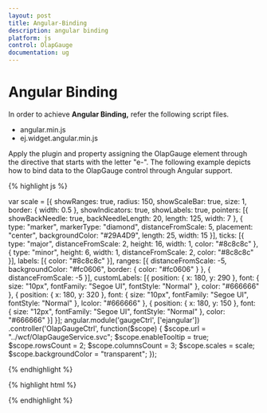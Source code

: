 ```yaml
---
layout: post
title: Angular-Binding
description: angular binding
platform: js
control: OlapGauge
documentation: ug
---
```


# Angular Binding

In order to achieve **Angular Binding,** refer the following script files.

* angular.min.js
* ej.widget.angular.min.js

Apply the plugin and property assigning the OlapGauge element through the directive that starts with the letter "e-". The following example depicts how to bind data to the OlapGauge control through Angular support.

{% highlight js %}

 var scale = [{
     showRanges: true,
     radius: 150,
     showScaleBar: true,
     size: 1,
     border: {
         width: 0.5
     },
     showIndicators: true,
     showLabels: true,
     pointers: [{
         showBackNeedle: true,
         backNeedleLength: 20,
         length: 125,
         width: 7
     }, {
         type: "marker",
         markerType: "diamond",
         distanceFromScale: 5,
         placement: "center",
         backgroundColor: "#29A4D9",
         length: 25,
         width: 15
     }],
     ticks: [{
         type: "major",
         distanceFromScale: 2,
         height: 16,
         width: 1,
         color: "#8c8c8c"
     }, {
         type: "minor",
         height: 6,
         width: 1,
         distanceFromScale: 2,
         color: "#8c8c8c"
     }],
     labels: [{
         color: "#8c8c8c"
     }],
     ranges: [{
         distanceFromScale: -5,
         backgroundColor: "#fc0606",
         border: {
             color: "#fc0606"
         }
     }, {
         distanceFromScale: -5
     }],
     customLabels: [{
         position: {
             x: 180,
             y: 290
         },
         font: {
             size: "10px",
             fontFamily: "Segoe UI",
             fontStyle: "Normal"
         },
         color: "#666666"
     }, {
         position: {
             x: 180,
             y: 320
         },
         font: {
             size: "10px",
             fontFamily: "Segoe UI",
             fontStyle: "Normal"
         },
         lcolor: "#666666"
     }, {
         position: {
             x: 180,
             y: 150
         },
         font: {
             size: "12px",
             fontFamily: "Segoe UI",
             fontStyle: "Normal"
         },
         color: "#666666"
     }]
 }];
 angular.module('gaugeCtrl', ['ejangular'])
     .controller('OlapGaugeCtrl', function($scope) {
         $scope.url = "../wcf/OlapGaugeService.svc";
         $scope.enableTooltip = true;
         $scope.rowsCount = 2;
         $scope.columnsCount = 3;
         $scope.scales = scale;
         $scope.backgroundColor = "transparent";
     });
    
{% endhighlight %}

{% highlight html %}

<html xmlns="http://www.w3.org/1999/xhtml" ng-app="gaugeCtrl">
    
<body ng-controller="OlapGaugeCtrl">
    <div id="Div1" ej-olapgauge e-url="url" e-enabletooltip="enableTooltip" e-rowscount="rowsCount" e-columnscount="columnsCount" e-scales="scales" e-load="loadGaugeTheme" e-backgroundcolor="backgroundColor" />
</body>

{% endhighlight %}



